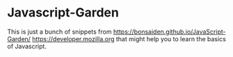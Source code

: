 Javascript-Garden
=================

This is just a bunch of snippets from 
    https://bonsaiden.github.io/JavaScript-Garden/
    https://developer.mozilla.org
that might help you to learn the basics of Javascript.
